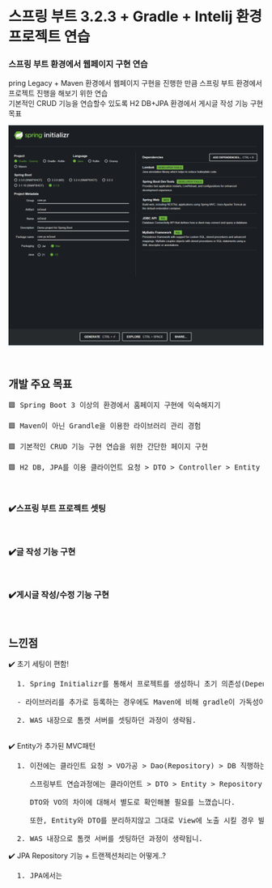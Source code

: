 <h1> 스프링 부트 3.2.3 + Gradle + Intelij 환경 프로젝트 연습 </h1>


<h3> 스프링 부트 환경에서 웹페이지 구현 연습 </h3> 
<p> pring Legacy + Maven 환경에서 웹페이지 구현을 진행한 만큼 스프링 부트 환경에서 프로젝트 진행을 해보기 위한 연습 <br>
  기본적인 CRUD 기능을 연습할수 있도록 H2 DB+JPA 환경에서 게시글 작성 기능 구현 목표
</p>
<p><img align="center" width="800" alt="image" src="https://raw.githubusercontent.com/praymyk/Spring-boot-test-Project/master/README/%ED%94%84%EB%A1%9C%EC%A0%9D%ED%8A%B8%20%EC%83%9D%EC%84%B1(spring%20initializr).png" border-radius="20px"></p>

<br/>

<h2> 개발 주요 목표</h2>

<pre>
🟪 Spring Boot 3 이상의 환경에서 홈페이지 구현에 익숙해지기

🟪 Maven이 아닌 Grandle을 이용한 라이브러리 관리 경험

🟪 기본적인 CRUD 기능 구현 연습을 위한 간단한 페이지 구현

🟪 H2 DB, JPA를 이용 클라이언트 요청 > DTO > Controller > Entity > DB 과정 체험
</pre>

<br/>

<h3>✔️스프링 부트 프로젝트 셋팅</h3>
<img src="">

<h3>✔️글 작성 기능 구현</h3>
<img src="">

<h3>✔️게시글 작성/수정 기능 구현</h3>
<img src="">

<h2> 느낀점 </h2>
<p>
  ✔️ 초기 세팅이 편함!<br>
  <pre>
  1. Spring Initializr를 통해서 프로젝트를 생성하니 초기 의존성(Dependency) 설정이 편한 느낌이였다. <br>
  - 라이브러리를 추가로 등록하는 경우에도 Maven에 비해 gradle이 가독성이 좀더 좋았습니다.(버전 관리를 자동으로 해줘서 좋았다..) <br>
  2. WAS 내장으로 톰캣 서버를 셋팅하던 과정이 생략됨.</pre>
  <br>
  ✔️ Entity가 추가된 MVC패턴<br>
  <pre>
  1. 이전에는 클라인트 요청 > VO가공 > Dao(Repository) > DB 직행하는 구조로 프로젝트를 진행했었다. <br>
     스프링부트 연습과정에는 클라이언트 > DTO > Entity > Repository > DB 구조로 실습을 진행했는데 <br>
     DTO와 VO의 차이에 대해서 별도로 확인해볼 필요를 느꼈습니다. <br>
     또한, Entity와 DTO를 분리하지않고 그대로 View에 노출 시킬 경우 발생하는 문제에대해서 다시한번 돌아보게됐습니다.<br>
  2. WAS 내장으로 톰캣 서버를 셋팅하던 과정이 생략됩니.</pre>
  ✔️ JPA Repository 기능 + 트랜젝션처리는 어떻게..?<br>
  <pre>
  1. JPA에서는 
  <pre/>
</p>
